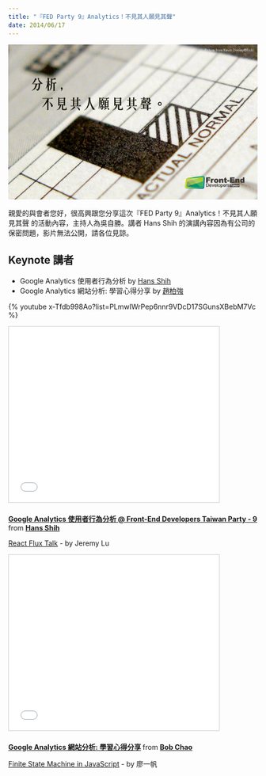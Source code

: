 ```yaml
---
title: "『FED Party 9』Analytics！不見其人願見其聲"
date: 2014/06/17
---
```


![Analytics！不見其人願見其聲](/images/act-9.png)

親愛的與會者您好，很高興跟您分享這次『FED Party 9』Analytics！不見其人願見其聲
的活動內容，主持人為吳自勝。講者 Hans Shih 的演講內容因為有公司的保密問題，影片無法公開，請各位見諒。

## Keynote 講者

  * Google Analytics 使用者行為分析 by [Hans Shih](http://goo.gl/gcbQIg)
  * Google Analytics 網站分析: 學習心得分享 by [趙柏強](http://goo.gl/tZpRSO)


{% youtube x-Tfdb998Ao?list=PLmwIWrPep6nnr9VDcD17SGunsXBebM7Vc %}

<p>
<iframe src="//www.slideshare.net/slideshow/embed_code/35996560" width="425" height="355" frameborder="0" marginwidth="0" marginheight="0" scrolling="no" style="border:1px solid #CCC; border-width:1px; margin-bottom:5px; max-width: 100%;" allowfullscreen> </iframe> <div style="margin-bottom:5px"> <strong> <a href="//www.slideshare.net/OortShih/google-analytics-35996560" title="Google Analytics 使用者行為分析 @ Front-End Developers Taiwan Party - 9" target="_blank">Google Analytics 使用者行為分析 @ Front-End Developers Taiwan Party - 9</a> </strong> from <strong><a href="//www.slideshare.net/OortShih" target="_blank">Hans Shih</a></strong> </div>
</p>

[React Flux Talk](https://www.facebook.com/groups/f2e.tw/689879977716037) - by Jeremy Lu

<p>
<iframe src="//www.slideshare.net/slideshow/embed_code/35968252" width="425" height="355" frameborder="0" marginwidth="0" marginheight="0" scrolling="no" style="border:1px solid #CCC; border-width:1px; margin-bottom:5px; max-width: 100%;" allowfullscreen> </iframe> <div style="margin-bottom:5px"> <strong> <a href="//www.slideshare.net/bobchao/google-analytics-35968252" title="Google Analytics 網站分析: 學習心得分享" target="_blank">Google Analytics 網站分析: 學習心得分享</a> </strong> from <strong><a href="//www.slideshare.net/bobchao" target="_blank">Bob Chao</a></strong> </div>
</p>

[Finite State Machine in JavaScript](https://www.facebook.com/groups/f2e.tw/690095544361147/) - by 廖一帆
